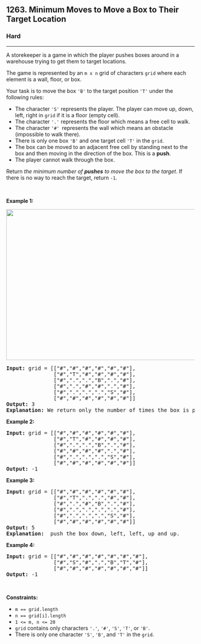 <h2>1263. Minimum Moves to Move a Box to Their Target Location</h2><h3>Hard</h3><hr><div><p>A storekeeper is a game in which the player pushes boxes around in a warehouse trying to get them to target locations.</p>

<p>The game is represented by an <code>m x n</code> grid of characters <code>grid</code> where each element is a wall, floor, or box.</p>

<p>Your task is to move the box <code>'B'</code> to the target position <code>'T'</code> under the following rules:</p>

<ul>
	<li>The character <code>'S'</code> represents the player. The player can move up, down, left, right in <code>grid</code> if it is a floor (empty cell).</li>
	<li>The character <code>'.'</code> represents the floor which means a free cell to walk.</li>
	<li>The character <code>'#' </code>represents the wall which means an obstacle (impossible to walk there).</li>
	<li>There is only one box <code>'B'</code> and one target cell <code>'T'</code> in the <code>grid</code>.</li>
	<li>The box can be moved to an adjacent free cell by standing next to the box and then moving in the direction of the box. This is a <strong>push</strong>.</li>
	<li>The player cannot walk through the box.</li>
</ul>

<p>Return <em>the minimum number of <strong>pushes</strong> to move the box to the target</em>. If there is no way to reach the target, return <code>-1</code>.</p>

<p>&nbsp;</p>
<p><strong>Example 1:</strong></p>
<img alt="" src="https://assets.leetcode.com/uploads/2019/11/06/sample_1_1620.png" style="width: 600px; height: 403px;">
<pre><strong>Input:</strong> grid = [["#","#","#","#","#","#"],
               ["#","T","#","#","#","#"],
&nbsp;              ["#",".",".","B",".","#"],
&nbsp;              ["#",".","#","#",".","#"],
&nbsp;              ["#",".",".",".","S","#"],
&nbsp;              ["#","#","#","#","#","#"]]
<strong>Output:</strong> 3
<strong>Explanation: </strong>We return only the number of times the box is pushed.</pre>

<p><strong>Example 2:</strong></p>

<pre><strong>Input:</strong> grid = [["#","#","#","#","#","#"],
               ["#","T","#","#","#","#"],
&nbsp;              ["#",".",".","B",".","#"],
&nbsp;              ["#","#","#","#",".","#"],
&nbsp;              ["#",".",".",".","S","#"],
&nbsp;              ["#","#","#","#","#","#"]]
<strong>Output:</strong> -1
</pre>

<p><strong>Example 3:</strong></p>

<pre><strong>Input:</strong> grid = [["#","#","#","#","#","#"],
&nbsp;              ["#","T",".",".","#","#"],
&nbsp;              ["#",".","#","B",".","#"],
&nbsp;              ["#",".",".",".",".","#"],
&nbsp;              ["#",".",".",".","S","#"],
&nbsp;              ["#","#","#","#","#","#"]]
<strong>Output:</strong> 5
<strong>Explanation:</strong>  push the box down, left, left, up and up.
</pre>

<p><strong>Example 4:</strong></p>

<pre><strong>Input:</strong> grid = [["#","#","#","#","#","#","#"],
&nbsp;              ["#","S","#",".","B","T","#"],
&nbsp;              ["#","#","#","#","#","#","#"]]
<strong>Output:</strong> -1
</pre>

<p>&nbsp;</p>
<p><strong>Constraints:</strong></p>

<ul>
	<li><code>m == grid.length</code></li>
	<li><code>n == grid[i].length</code></li>
	<li><code>1 &lt;= m, n &lt;= 20</code></li>
	<li><code>grid</code> contains only characters <code>'.'</code>, <code>'#'</code>, <code>'S'</code>, <code>'T'</code>, or <code>'B'</code>.</li>
	<li>There is only one character <code>'S'</code>, <code>'B'</code>, and <code>'T'</code> in the <code>grid</code>.</li>
</ul>
</div>